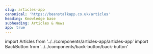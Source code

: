 ```yaml
---
slug: articles-app
canonical: 'https://beanstalkapp.co.uk/articles'
heading: Knowledge base
subheading: Articles & News
app: true
---
```

import Articles from '../../components/articles-app/articles-app'
import BackButton from '../../components/back-button/back-button'

<BackButton link='/support-app'/>
<Articles/>